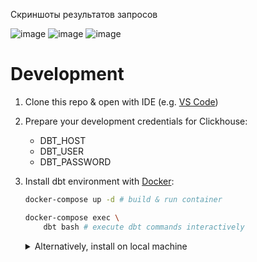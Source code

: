 Скриншоты результатов запросов

![image](https://user-images.githubusercontent.com/125214665/218339254-5962d38d-1e58-441a-9cb6-4fed976bb7f3.png)
![image](https://user-images.githubusercontent.com/125214665/218339236-f53f18a5-9d7d-46cc-ba6a-3aeccce112ae.png)
![image](https://user-images.githubusercontent.com/125214665/218339261-35e572e3-0cdb-4d8f-a6d9-a45c9f52f20c.png)



# Development

1. Clone this repo & open with IDE (e.g. [VS Code](https://code.visualstudio.com/))

2. Prepare your development credentials for Clickhouse:

    - DBT_HOST
    - DBT_USER
    - DBT_PASSWORD

3. Install dbt environment with [Docker](https://docs.docker.com/desktop/#download-and-install):

    ```bash
    docker-compose up -d # build & run container

    docker-compose exec \
        dbt bash # execute dbt commands interactively
    ```

    <details><summary>Alternatively, install on local machine</summary>
    <p>

    [Install dbt](https://docs.getdbt.com/dbt-cli/install/overview) and [configure profile](https://docs.getdbt.com/dbt-cli/configure-your-profile) manually by yourself. By default, dbt expects the `profiles.yml` file to be located in the `~/.dbt/` directory.

    Use this template and enter your own credentials:

    ```yaml
    config:
        send_anonymous_usage_stats: False
        use_colors: True
        partial_parse: True

    clickhouse_starschema:
        target: dev
        outputs:
            dev:
                type: clickhouse
                schema: default
                host: "{{ env_var('DBT_HOST') }}"
                port: 8443
                user: "{{ env_var('DBT_USER') }}"
                password: "{{ env_var('DBT_PASSWORD') }}"
                secure: True
                verify: False
    ```
    </p>
    </details>
